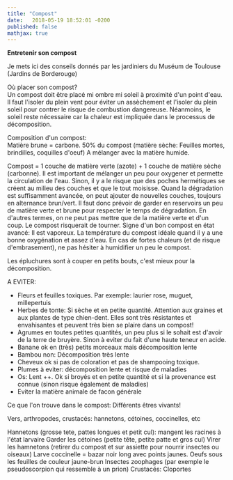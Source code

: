 ```yaml
---
title: "Compost"
date:   2018-05-19 18:52:01 -0200
published: false
mathjax: true
---
```


<strong> Entretenir son compost </strong>

Je mets ici des conseils donnés par les jardiniers du Muséum de Toulouse (Jardins de Borderouge)

Où placer son compost? <br>
Un compost doit être placé mi ombre mi soleil à proximité d'un point d'eau. Il faut l'isoler du plein vent pour éviter un assèchement et l'isoler du plein soleil pour contrer le risque de combustion dangereuse. 
Néanmoins, le soleil reste nécessaire car la chaleur est impliquée dans le processus de décomposition.

Composition d'un compost: <br>
Matière brune = carbone. 50% du compost (matière sèche: Feuilles mortes, brindilles, coquilles d'oeuf)
A mélanger avec la matière humide.

Compost = 1 couche de matière verte (azote) + 1 couche de matière sèche (carbonne). 
Il est important de mélanger un peu pour oxygener et permette la circulation de l'eau. Sinon, il y a le risque que des poches hermétiques se créent au milieu des couches et que le tout moisisse.
Quand la dégradation est suffisamment avancée, on peut ajouter de nouvelles couches, toujours en alternance brun/vert.
Il faut donc prévoir de garder en reservoirs un peu de matière verte et brune pour respecter le temps de dégradation. En d'autres termes, on ne peut pas mettre que de la matière verte et d'un coup. Le compost risquerait de tourner.
Signe d'un bon compost en état avancé: Il est vaporeux.
La température du compost idéale quand il y a une bonne oxygénation et assez d'eau. En cas de fortes chaleurs (et de risque d'embrasement), ne pas hésiter à humidifier un peu le compost.

Les épluchures sont à couper en petits bouts, c'est mieux pour la décomposition.

A EVITER:
- Fleurs et feuilles toxiques. Par exemple: laurier rose, muguet, millepertuis
- Herbes de tonte: Si sèche et en petite quantité. Attention aux graines et aux plantes de type chien-dent. Elles sont très résistantes et envahisantes
 et peuvent très bien se plaire dans un compost!
- Agrumes en toutes petites quantités, un peu plus si le sohait est d'avoir de la terre de bruyère. Sinon à eviter du fait d'une haute teneur en acide.
- Banane ok en (très) petits morceaux mais décomposition lente
- Bambou non: Décomposition très lente
- Cheveux ok si pas de coloration et pas de shampooing toxique. 
- Plumes à eviter: décomposition lente et risque de maladies
- Os: Lent ++. Ok si broyés et en petite quantité et si la provenance est connue (sinon risque également de maladies)
- Eviter la matière animale de facon générale


Ce que l'on trouve dans le compost: Différents êtres vivants! 

Vers, arthropodes, crustacés: hannetons, cétoines, coccinelles, etc

Hannetons (grosse tete, pattes longues et petit cul): mangent les racines à l'état larvaire
Garder les cétoines (petite tête, petite patte et gros cul)
Virer les hamnetons (retirer du compost et sur assiette pour nourrir insectes ou oiseaux)
Larve coccinelle = bazar noir long avec points jaunes. Oeufs sous les feuilles de couleur jaune-brun
Insectes zoophages (par exemple le pseudoscorpion qui ressemble à un prion)
Crustacés: Cloportes
